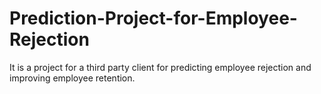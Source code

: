 # Prediction-Project-for-Employee-Rejection

It is a project for a third party client for predicting employee rejection and improving employee retention.
